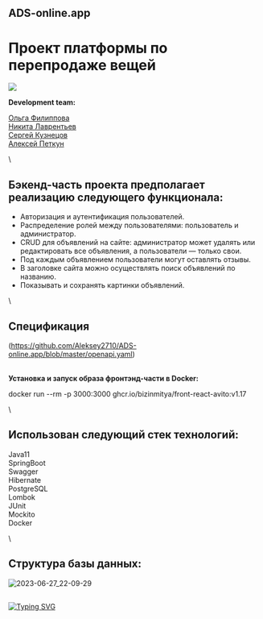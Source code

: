 ## ADS-online.app ##
# Проект платформы по перепродаже вещей #

![](https://github.com/AlekseyPetkun/ADS-online.app/blob/master/demo.gif)

**Development team:**

[Ольга Филиппова](https://github.com/AgentOlga "AgentOlga")\
[Никита Лаврентьев](https://github.com/NikitaLavrentiev "NikitaLavrentiev")\
[Сергей Кузнецов](https://github.com/SerNike "SerNike")\
[Алексей Петкун](https://github.com/Aleksey2710 "Aleksey2710")

\
## Бэкенд-часть проекта предполагает реализацию следующего функционала: ##

- Авторизация и аутентификация пользователей.
- Распределение ролей между пользователями: пользователь и администратор.
- CRUD для объявлений на сайте: администратор может удалять или редактировать все объявления, а пользователи — только свои.
- Под каждым объявлением пользователи могут оставлять отзывы.
- В заголовке сайта можно осуществлять поиск объявлений по названию.
- Показывать и сохранять картинки объявлений.
  
\
  ## Спецификация ##
  
(https://github.com/Aleksey2710/ADS-online.app/blob/master/openapi.yaml)

\
**Установка и запуск образа фронтэнд-части в Docker:**

docker run --rm -p 3000:3000 ghcr.io/bizinmitya/front-react-avito:v1.17

\
  ## Использован следующий стек технологий: ##
  
Java11\
SpringBoot\
Swagger\
Hibernate\
PostgreSQL\
Lombok\
JUnit\
Mockito\
Docker

\
  ## Структура базы данных: ##
  
![2023-06-27_22-09-29](https://github.com/Aleksey2710/ADS-online.app/assets/119398637/83d41ed9-010f-4f21-99e6-75598227df21)

##

[![Typing SVG](https://readme-typing-svg.herokuapp.com?color=%2336BCF7&lines=thank+you+for+your+attention)](https://git.io/typing-svg)

